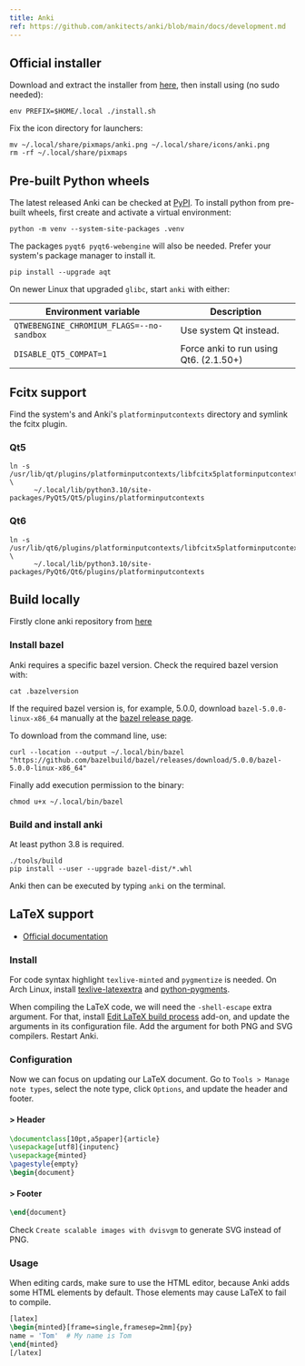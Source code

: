 ```yaml
---
title: Anki
ref: https://github.com/ankitects/anki/blob/main/docs/development.md
---
```


## Official installer

Download and extract the installer from [here](https://apps.ankiweb.net/),
then install using (no sudo needed):

```shell
env PREFIX=$HOME/.local ./install.sh
```

Fix the icon directory for launchers:

```shell
mv ~/.local/share/pixmaps/anki.png ~/.local/share/icons/anki.png
rm -rf ~/.local/share/pixmaps
```

## Pre-built Python wheels

The latest released Anki can be checked at
[PyPI](https://pypi.org/project/aqt/).
To install python from pre-built wheels,
first create and activate a virtual environment:

```shell
python -m venv --system-site-packages .venv
```

The packages `pyqt6 pyqt6-webengine` will also be needed.
Prefer your system's package manager to install it.

```shell
pip install --upgrade aqt
```

On newer Linux that upgraded `glibc`, start `anki` with either:

| Environment variable | Description |
| --- | --- |
| `QTWEBENGINE_CHROMIUM_FLAGS=--no-sandbox` | Use system Qt instead. |
| `DISABLE_QT5_COMPAT=1` | Force anki to run using Qt6. (2.1.50+) |

## Fcitx support

Find the system's and Anki's `platforminputcontexts` directory
and symlink the fcitx plugin.

### Qt5

```shell
ln -s /usr/lib/qt/plugins/platforminputcontexts/libfcitx5platforminputcontextplugin.so \
      ~/.local/lib/python3.10/site-packages/PyQt5/Qt5/plugins/platforminputcontexts
```

### Qt6

```shell
ln -s /usr/lib/qt6/plugins/platforminputcontexts/libfcitx5platforminputcontextplugin.so \
      ~/.local/lib/python3.10/site-packages/PyQt6/Qt6/plugins/platforminputcontexts
```

## Build locally

Firstly clone anki repository from
[here](https://github.com/ankitects/anki)

### Install bazel

Anki requires a specific bazel version.
Check the required bazel version with:

```shell
cat .bazelversion
```

If the required bazel version is, for example, 5.0.0,
download `bazel-5.0.0-linux-x86_64` manually at the
[bazel release page](https://github.com/bazelbuild/bazel/releases).

To download from the command line, use:

```shell
curl --location --output ~/.local/bin/bazel "https://github.com/bazelbuild/bazel/releases/download/5.0.0/bazel-5.0.0-linux-x86_64"
```

Finally add execution permission to the binary:

```shell
chmod u+x ~/.local/bin/bazel
```

### Build and install anki

At least python 3.8 is required.

```shell
./tools/build
pip install --user --upgrade bazel-dist/*.whl
```

Anki then can be executed by typing `anki` on the terminal.

## LaTeX support

- [Official documentation](https://docs.ankiweb.net/math.html)

### Install

For code syntax highlight `texlive-minted` and `pygmentize` is needed.
On Arch Linux, install
[texlive-latexextra](https://archlinux.org/packages/extra/any/texlive-latexextra/)
and
[python-pygments](https://archlinux.org/packages/extra/any/python-pygments/).

When compiling the LaTeX code, we will need the `-shell-escape` extra argument.
For that, install [Edit LaTeX build process](https://ankiweb.net/shared/info/937148547) add-on,
and update the arguments in its configuration file.
Add the argument for both PNG and SVG compilers.
Restart Anki.

### Configuration

Now we can focus on updating our LaTeX document.
Go to `Tools > Manage note types`, select the note type, click `Options`,
and update the header and footer.

#### > Header

```latex
\documentclass[10pt,a5paper]{article}
\usepackage[utf8]{inputenc}
\usepackage{minted}
\pagestyle{empty}
\begin{document}
```

#### > Footer

```latex
\end{document}
```

Check `Create scalable images with dvisvgm` to generate SVG instead of PNG.

### Usage

When editing cards, make sure to use the HTML editor, because Anki adds some HTML elements by default.
Those elements may cause LaTeX to fail to compile.

```latex
[latex]
\begin{minted}[frame=single,framesep=2mm]{py}
name = 'Tom'  # My name is Tom
\end{minted}
[/latex]
```
